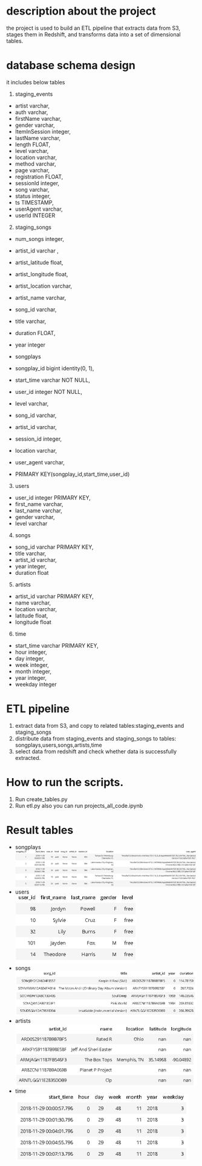 # description about the project
the project is used to build an ETL pipeline that extracts data from S3, stages them in Redshift, and transforms data into a set of dimensional tables.

# database schema design 
it includes below tables</p>
1. staging_events
 * artist    varchar,
 * auth      varchar,
 * firstName varchar,
 *  gender    varchar,
 * ItemInSession integer, 
 * lastName  varchar,
 * length    FLOAT,
 * level     varchar,
 * location  varchar,
 * method    varchar,
 * page      varchar,
 * registration  FLOAT,
 * sessionId  integer, 
 * song       varchar,
 * status     integer, 
 * ts         TIMESTAMP,
 * userAgent  varchar,
 * userId     INTEGER 

2. staging_songs
 * num_songs        integer, 
 * artist_id        varchar , 
 * artist_latitude  float, 
 * artist_longitude float,
 * artist_location  varchar, 
 * artist_name      varchar, 
 * song_id          varchar, 
 * title            varchar, 
 * duration         FLOAT,
 * year             integer     

* songplays</br>
 * songplay_id bigint  identity(0, 1), 
 * start_time          varchar NOT NULL, 
 * user_id             integer NOT NULL, 
 * level               varchar, 
 * song_id             varchar, 
 * artist_id           varchar, 
 * session_id          integer, 
 * location            varchar, 
 * user_agent          varchar,
 * PRIMARY KEY(songplay_id,start_time,user_id)
                            

3. users</br>
 * user_id    integer PRIMARY KEY, 
 * first_name varchar, 
 * last_name  varchar, 
 * gender     varchar, 
 * level      varchar
 
4. songs</br>
 * song_id   varchar PRIMARY KEY, 
 * title     varchar, 
 * artist_id varchar, 
 * year      integer, 
 * duration  float
                    
5. artists</br>
 * artist_id varchar  PRIMARY KEY, 
 * name      varchar, 
 * location  varchar, 
 * latitude  float, 
 * longitude float
                            
6. time</br>
 * start_time varchar  PRIMARY KEY, 
 * hour    integer, 
 * day     integer, 
 * week    integer, 
 * month   integer, 
 * year    integer, 
 * weekday integer

# ETL pipeline
1. extract data from S3, and copy to related tables:staging_events and staging_songs
2. distribute data from staging_events and staging_songs to tables: songplays,users,songs,artists,time
3. select data from redshift and check whether data is successfully extracted.

# How to run the scripts.
1. Run create_tables.py
2. Run etl.py
also you can run projects_all_code.ipynb

# Result tables

* songplays</br>
![songplays](https://github.com/shirleyonwang/udacity_Data_Engineer/blob/master/project3_cloud_db/image/songplay.PNG)
* users</br>
![users](https://github.com/shirleyonwang/udacity_Data_Engineer/blob/master/project3_cloud_db/image/user.PNG)
* songs</br>
![songs](https://github.com/shirleyonwang/udacity_Data_Engineer/blob/master/project3_cloud_db/image/song.PNG)
* artists</br>
![artists](https://github.com/shirleyonwang/udacity_Data_Engineer/blob/master/project3_cloud_db/image/artists.PNG)
* time</br>
![time](https://github.com/shirleyonwang/udacity_Data_Engineer/blob/master/project3_cloud_db/image/time.PNG)
